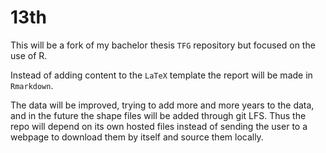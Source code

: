 # 13th

This will be a fork of my bachelor thesis `TFG` repository but focused on the use of R.

Instead of adding content to the `LaTeX` template the report will be made in `Rmarkdown`.

The data will be improved, trying to add more and more years to the data, and in the future the shape files will be added through git LFS. 
Thus the repo will depend on its own hosted files instead of sending the user to a webpage to download them by itself and source them locally.

